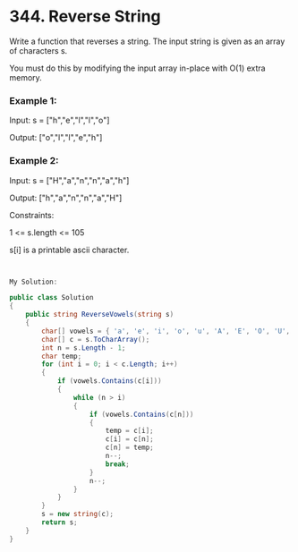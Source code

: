 # 344. Reverse String

Write a function that reverses a string. The input string is given as an array of characters s.

You must do this by modifying the input array in-place with O(1) extra memory.

 

### Example 1:

Input: s = ["h","e","l","l","o"]

Output: ["o","l","l","e","h"]
### Example 2:

Input: s = ["H","a","n","n","a","h"]

Output: ["h","a","n","n","a","H"]
 

Constraints:

1 <= s.length <= 105

s[i] is a printable ascii character.


```csharp


My Solution:

public class Solution
{
    public string ReverseVowels(string s)
    {
        char[] vowels = { 'a', 'e', 'i', 'o', 'u', 'A', 'E', 'O', 'U', 'I' };
        char[] c = s.ToCharArray();
        int n = s.Length - 1;
        char temp;
        for (int i = 0; i < c.Length; i++)
        {
            if (vowels.Contains(c[i]))
            {
                while (n > i)
                {
                    if (vowels.Contains(c[n]))
                    {
                        temp = c[i];
                        c[i] = c[n];
                        c[n] = temp;
                        n--;
                        break;
                    }
                    n--;
                }
            }
        }
        s = new string(c);
        return s;
    }
}


```
